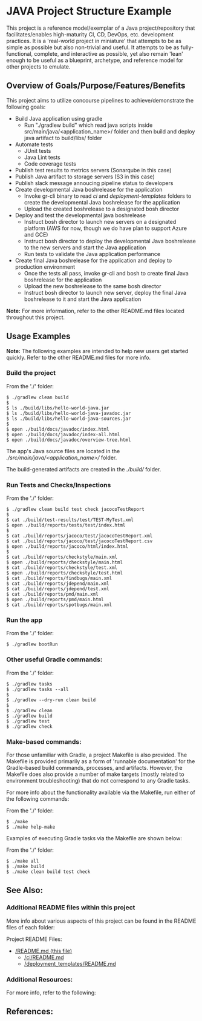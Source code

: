 # JAVA Project Structure Example

This project is a reference model/exemplar of a Java project/repository
that facilitates/enables high-maturity CI, CD, DevOps, etc. development practices.
It is a 'real-world project in miniature' that attempts to be as simple as possible but also non-trivial and useful.
It attempts to be as fully-functional, complete, and interactive as possible,
yet also remain 'lean' enough to be useful as a blueprint, archetype, and reference model for other projects to emulate.


## Overview of Goals/Purpose/Features/Benefits

This project aims to utilize concourse pipelines to achieve/demonstrate the following goals:

- Build Java application using gradle
    - Run "./gradlew build" which read java scripts inside src/main/java/<application_name>/ folder and then build and deploy java artifact to build/libs/ folder
- Automate tests
    - JUnit tests
    - Java Lint tests
    - Code coverage tests
- Publish test results to metrics servers (Sonarqube in this case)
- Publish Java artifact to storage servers (S3 in this case)
- Publish slack message annoucing pipeline status to developers
- Create developmental Java boshrelease for the application
    - Invoke gr-cli binary to read *ci* and *deployment-templates* folders to create the developmental Java boshrelease for the application
    - Upload the created boshrelease to a designated bosh director
- Deploy and test the developmental java boshrelease
    - Instruct bosh director to launch new servers on a designated platform (AWS for now, though we do have plan to support Azure and GCE)
    - Instruct bosh director to deploy the developmental Java boshrelease to the new servers and start the Java application
    - Run tests to validate the Java application performance
- Create final Java boshrelease for the application and deploy to production environment
    - Once the tests all pass, invoke gr-cli and bosh to create final Java boshrelease for the application
    - Upload the new boshrelease to the same bosh director
    - Instruct bosh director to launch new server, deploy the final Java boshrelease to it and start the Java application

**Note:** For more information, refer to the other README.md files located throughout this project.


## Usage Examples

**Note:** The following examples are intended to help new users get started quickly.
Refer to the other README.md files for more info.

### Build the project

From the './' folder:
```
$ ./gradlew clean build
$
$ ls ./build/libs/hello-world-java.jar
$ ls ./build/libs/hello-world-java-javadoc.jar
$ ls ./build/libs/hello-world-java-sources.jar
$
$ open ./build/docs/javadoc/index.html
$ open ./build/docs/javadoc/index-all.html
$ open ./build/docs/javadoc/overview-tree.html
```

The app's Java source files are located in the
*./src/main/java/<application_name>/* folder.

The build-generated artifacts are created in the *./build/* folder.


### Run Tests and Checks/Inspections

From the './' folder:
```
$ ./gradlew clean build test check jacocoTestReport
$
$ cat ./build/test-results/test/TEST-MyTest.xml
$ open ./build/reports/tests/test/index.html
$
$ cat ./build/reports/jacoco/test/jacocoTestReport.xml
$ cat ./build/reports/jacoco/test/jacocoTestReport.csv
$ open ./build/reports/jacoco/html/index.html
$
$ cat ./build/reports/checkstyle/main.xml
$ open ./build/reports/checkstyle/main.html
$ cat ./build/reports/checkstyle/test.xml
$ open ./build/reports/checkstyle/test.html
$ cat ./build/reports/findbugs/main.xml
$ cat ./build/reports/jdepend/main.xml
$ cat ./build/reports/jdepend/test.xml
$ cat ./build/reports/pmd/main.xml
$ open ./build/reports/pmd/main.html
$ cat ./build/reports/spotbugs/main.xml
```


### Run the app

From the './' folder:
```
$ ./gradlew bootRun
```

### Other useful Gradle commands:

From the './' folder:
```
$ ./gradlew tasks
$ ./gradlew tasks --all
$
$ ./gradlew --dry-run clean build
$
$ ./gradlew clean
$ ./gradlew build
$ ./gradlew test
$ ./gradlew check
```

### Make-based commands:

For those unfamiliar with Gradle, a project Makefile is also provided.
The Makefile is provided primarily as a form of 'runnable documentation'
for the Gradle-based build commands, processes, and artifacts.
However, the Makefile does also provide a number of make targets
(mostly related to environment troubleshooting)
that do not correspond to any Gradle tasks.

For more info about the functionality available via the Makefile,
run either of the following commands:

From the './' folder:
```
$ ./make
$ ./make help-make
```

Examples of executing Gradle tasks via the Makefile are shown below:

From the './' folder:
```
$ ./make all
$ ./make build
$ ./make clean build test check
```


## See Also:


### Additional README files within this project

More info about various aspects of this project can be found in the README files of each folder:

Project README Files:
- [/README.md (this file)](./README.md)
    - [/ci/README.md](./ci/README.md)
    - [/deployment_templates/README.md](./deployment_templates/README.md)


### Additional Resources:

For more info, refer to the following:

References:
-
